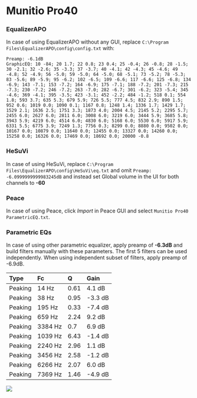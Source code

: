 # Munitio Pro40

### EqualizerAPO
In case of using EqualizerAPO without any GUI, replace `C:\Program Files\EqualizerAPO\config\config.txt`
with:
```
Preamp: -6.1dB
GraphicEQ: 10 -84; 20 1.7; 22 0.8; 23 0.4; 25 -0.4; 26 -0.8; 28 -1.5; 30 -2.1; 32 -2.6; 35 -3.3; 37 -3.7; 40 -4.1; 42 -4.3; 45 -4.6; 49 -4.8; 52 -4.9; 56 -5.0; 59 -5.0; 64 -5.0; 68 -5.1; 73 -5.2; 78 -5.3; 83 -5.6; 89 -5.9; 95 -6.2; 102 -6.5; 109 -6.6; 117 -6.6; 125 -6.8; 134 -6.9; 143 -7.1; 153 -7.2; 164 -6.9; 175 -7.1; 188 -7.2; 201 -7.3; 215 -7.3; 230 -7.2; 246 -7.2; 263 -7.0; 282 -6.7; 301 -6.2; 323 -5.4; 345 -4.6; 369 -4.1; 395 -3.5; 423 -3.1; 452 -2.2; 484 -1.2; 518 0.1; 554 1.8; 593 3.7; 635 5.3; 679 5.9; 726 5.5; 777 4.5; 832 2.9; 890 1.5; 952 0.6; 1019 0.0; 1090 0.1; 1167 0.8; 1248 1.4; 1336 1.7; 1429 1.7; 1529 2.1; 1636 2.5; 1751 3.3; 1873 4.0; 2004 4.5; 2145 5.2; 2295 5.7; 2455 6.0; 2627 6.0; 2811 6.0; 3008 6.0; 3219 6.0; 3444 5.9; 3685 5.8; 3943 5.9; 4219 6.0; 4514 6.0; 4830 6.0; 5168 6.0; 5530 6.0; 5917 5.9; 6331 5.5; 6775 3.9; 7249 1.3; 7756 0.3; 8299 0.0; 8880 0.0; 9502 0.0; 10167 0.0; 10879 0.0; 11640 0.0; 12455 0.0; 13327 0.0; 14260 0.0; 15258 0.0; 16326 0.0; 17469 0.0; 18692 0.0; 20000 -0.8
```

### HeSuVi
In case of using HeSuVi, replace `C:\Program Files\EqualizerAPO\config\HeSuVi\eq.txt` and omit `Preamp:
-6.0999999999983245dB` and instead set Global volume in the UI for both channels to **-60**

### Peace
In case of using Peace, click *Import* in Peace GUI and select `Munitio Pro40 ParametricEQ.txt`.

### Parametric EQs
In case of using other parametric equalizer, apply preamp of **-6.3dB** and build filters manually
with these parameters. The first 5 filters can be used independently.
When using independent subset of filters, apply preamp of -6.9dB.

| Type    | Fc      |    Q | Gain    |
|:--------|:--------|:-----|:--------|
| Peaking | 14 Hz   | 0.61 | 4.1 dB  |
| Peaking | 38 Hz   | 0.95 | -3.3 dB |
| Peaking | 195 Hz  | 0.33 | -7.4 dB |
| Peaking | 659 Hz  | 2.24 | 9.2 dB  |
| Peaking | 3384 Hz | 0.7  | 6.9 dB  |
| Peaking | 1039 Hz | 6.43 | -1.4 dB |
| Peaking | 2240 Hz | 2.96 | 1.1 dB  |
| Peaking | 3456 Hz | 2.58 | -1.2 dB |
| Peaking | 6266 Hz | 2.07 | 6.0 dB  |
| Peaking | 7369 Hz | 1.46 | -4.9 dB |

![](https://raw.githubusercontent.com/jaakkopasanen/AutoEq/master/results/innerfidelity/sbaf-serious/Munitio%20Pro40/Munitio%20Pro40.png)